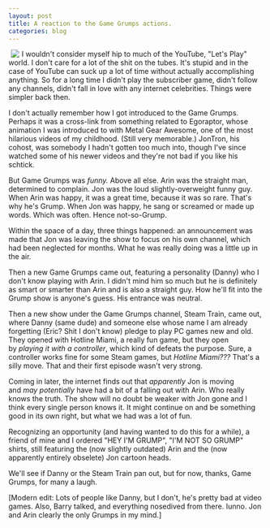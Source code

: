```yaml
---
layout: post
title: A reaction to the Game Grumps actions.
categories: blog
---
```


<img src="{{ site.url }}/images/grumps.jpg" align="left" style="margin:0px 5px"> I wouldn't consider myself hip to much of the YouTube, "Let's Play" world. I don't care for a lot of the shit on the tubes. It's stupid and in the case of YouTube can suck up a lot of time without actually accomplishing anything. So for a long time I didn't play the subscriber game, didn't follow any channels, didn't fall in love with any internet celebrities. Things were simpler back then.

I don't actually remember how I got introduced to the Game Grumps. Perhaps it was a cross-link from something related to Egoraptor, whose animation I was introduced to with Metal Gear Awesome, one of the most hilarious videos of my childhood. (Still very memorable.) JonTron, his cohost, was somebody I hadn't gotten too much into, though I've since watched some of his newer videos and they're not bad if you like his schtick.

But Game Grumps was *funny.* Above all else. Arin was the straight man, determined to complain. Jon was the loud slightly-overweight funny guy. When Arin was happy, it was a great time, because it was so rare. That's why he's Grump. When Jon was happy, he sang or screamed or made up words. Which was often. Hence not-so-Grump.

Within the space of a day, three things happened: an announcement was made that Jon was leaving the show to focus on his own channel, which had been neglected for months. What he was really doing was a little up in the air.

Then a new Game Grumps came out, featuring a personality (Danny) who I don't know playing with Arin. I didn't mind him so much but he is definitely as smart or smarter than Arin and is also a straight guy. How he'll fit into the Grump show is anyone's guess. His entrance was neutral.

Then a new show under the Game Grumps channel, Steam Train, came out, where Danny (same dude) and someone else whose name I am already forgetting (Eric? Shit I don't know) pledge to play PC games new and old. They opened with Hotline Miami, a really fun game, but they open by *playing it with a controller*, which kind of defeats the purpose. Sure, a controller works fine for some Steam games, but *Hotline Miami???* That's a silly move. That and their first episode wasn't very strong.

Coming in later, the internet finds out that *apparently* Jon is moving and *may potentially* have had a bit of a falling out with Arin. Who really knows the truth. The show will no doubt be weaker with Jon gone and I think every single person knows it. It might continue on and be something good in its own right, but what we had was a lot of fun.

Recognizing an opportunity (and having wanted to do this for a while), a friend of mine and I ordered "HEY I'M GRUMP", "I'M NOT SO GRUMP" shirts, still featuring the (now slightly outdated) Arin and the (now apparently entirely obselete) Jon cartoon heads.

We'll see if Danny or the Steam Train pan out, but for now, thanks, Game Grumps, for many a laugh.

[Modern edit: Lots of people like Danny, but I don't, he's pretty bad at video games. Also, Barry talked, and everything nosedived from there. Iunno. Jon and Arin clearly the only Grumps in my mind.]
